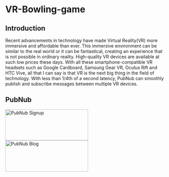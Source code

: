 # VR-Bowling-game

## Introduction

Recent advancements in technology have made Virtual Reality(VR) more immersive and affordable than ever. This immersive environment can be similar to the real world or it can be fantastical, creating an experience that is not possible in ordinary reality. High-quality VR devices are available at such low prices these days. With all these smartphone-compatible VR headsets such as Google Cardboard, Samsung Gear VR, Oculus Rift and HTC Vive, all that I can say is that VR is the next big thing in the field of technology. With less than 1/4th of a second latency, PubNub can smoothly publish and subscribe messages between multiple VR devices.

## PubNub

<a href="https://dashboard.pubnub.com/signup?devrel_gh=namrathasubramanya">
    <img alt="PubNub Signup" src="https://i.imgur.com/og5DDjf.png" width=260 height=97/>
</a>
<br/>
<a href="https://www.pubnub.com/blog/build-multiplayer-browser-based-vr-game-aframe-webvr/?devrel_gh=namrathasubramanya">
    <img alt="PubNub Blog" src="https://i.imgur.com/aJ927CO.png" width=260 height=98/>
</a>
